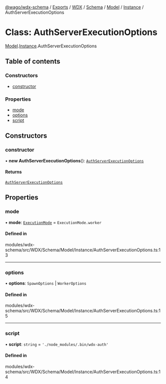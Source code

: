 [@wago/wdx-schema](../README.md) / [Exports](../modules.md) / [WDX](../modules/WDX.md) / [Schema](../modules/WDX.Schema.md) / [Model](../modules/WDX.Schema.Model.md) / [Instance](../modules/WDX.Schema.Model.Instance.md) / AuthServerExecutionOptions

# Class: AuthServerExecutionOptions

[Model](../modules/WDX.Schema.Model.md).[Instance](../modules/WDX.Schema.Model.Instance.md).AuthServerExecutionOptions

## Table of contents

### Constructors

- [constructor](WDX.Schema.Model.Instance.AuthServerExecutionOptions.md#constructor)

### Properties

- [mode](WDX.Schema.Model.Instance.AuthServerExecutionOptions.md#mode)
- [options](WDX.Schema.Model.Instance.AuthServerExecutionOptions.md#options)
- [script](WDX.Schema.Model.Instance.AuthServerExecutionOptions.md#script)

## Constructors

### constructor

• **new AuthServerExecutionOptions**(): [`AuthServerExecutionOptions`](WDX.Schema.Model.Instance.AuthServerExecutionOptions.md)

#### Returns

[`AuthServerExecutionOptions`](WDX.Schema.Model.Instance.AuthServerExecutionOptions.md)

## Properties

### mode

• **mode**: [`ExecutionMode`](../enums/WDX.Schema.Model.Instance.ExecutionMode.md) = `ExecutionMode.worker`

#### Defined in

modules/wdx-schema/src/WDX/Schema/Model/Instance/AuthServerExecutionOptions.ts:13

___

### options

• **options**: `SpawnOptions` \| `WorkerOptions`

#### Defined in

modules/wdx-schema/src/WDX/Schema/Model/Instance/AuthServerExecutionOptions.ts:15

___

### script

• **script**: `string` = `'./node_modules/.bin/wdx-auth'`

#### Defined in

modules/wdx-schema/src/WDX/Schema/Model/Instance/AuthServerExecutionOptions.ts:14
